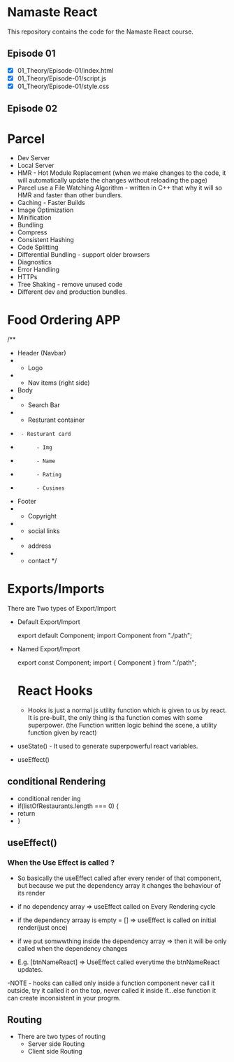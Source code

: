 # Namaste React

This repository contains the code for the Namaste React course.

## Episode 01

- [x] 01_Theory/Episode-01/index.html
- [x] 01_Theory/Episode-01/script.js
- [x] 01_Theory/Episode-01/style.css

## Episode 02

# Parcel

- Dev Server
- Local Server  
- HMR - Hot Module Replacement (when we make changes to the code, it will automatically update the changes without reloading the page)
- Parcel use a File Watching Algorithm - written in C++ that why it will so HMR and faster than other bundlers.
- Caching - Faster Builds
- Image Optimization
- Minification
- Bundling
- Compress
- Consistent Hashing
- Code Splitting
- Differential Bundling - support older browsers
- Diagnostics
- Error Handling
- HTTPs
- Tree Shaking - remove unused code
- Different dev and production bundles.


# Food Ordering APP

/**
 *  Header (Navbar)
 *   - Logo
 *   - Nav items (right side)
 *  Body
 *   - Search Bar
 *   - Resturant container
 *      - Resturant card
 *           - Img
 *           - Name
 *           - Rating
 *           - Cusines
 *  Footer
 *   - Copyright
 *   - social links
 *   - address
 *   - contact
 */

 # Exports/Imports

 There are Two types of Export/Import

- Default Export/Import 

  export default Component;
  import Component from "./path";

- Named Export/Import

  export const Component;
  import { Component } from "./path";

  # React Hooks

  - Hooks is just a normal js utility function which is given to us by react. It is pre-built, the only thing is tha function comes with some superpower. (the Function written logic behind the scene,  a utility function given by react)

 - useState() - It used to generate superpowerful react variables.
 - useEffect()

 ## conditional Rendering 

  - conditional render ing
  - if(listOfRestaurants.length === 0) {
  -  return <Shimmer />
  - }

  ## useEffect()

  ### When the Use Effect is called ?
  - So basically the useEffect called after every render of that component, but because we put the dependency array it changes the behaviour of its render

  - if no dependency array => useEffect called on Every Rendering cycle
  - if the dependency arraay is empty = [] => useEffect is called on initial render(just once)
  - if we put somwwthing inside the dependency array => then it will be only called when the dependency changes
  - E.g. [btnNameReact] => UseEffect called everytime the btnNameReact updates.

  -NOTE - hooks can called only inside a function component never call it outside, try it called it on the top, never called it inside if...else function it can create inconsistent in your progrm.

  ## Routing

  - There are two types of routing
    - Server side Routing
    - Client side Routing